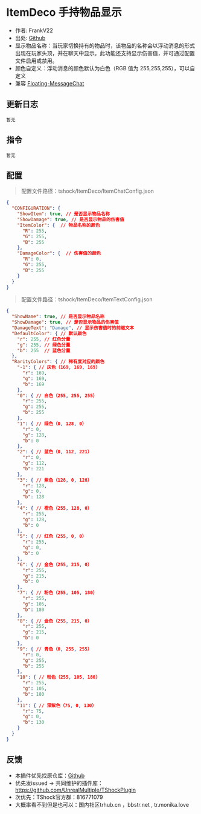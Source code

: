 # ItemDeco 手持物品显示

- 作者: FrankV22
- 出处: [Github](https://github.com/itsFrankV22/ItemsDeco-Plugin)
- 显示物品名称：当玩家切换持有的物品时，该物品的名称会以浮动消息的形式出现在玩家头顶，并在聊天中显示。此功能还支持显示伤害值，并可通过配置文件启用或禁用。
- 颜色自定义：浮动消息的颜色默认为白色（RGB 值为 255,255,255），可以自定义
- 兼容 [Floating-MessageChat](https://github.com/itsFrankV22/FloatingText-Chat)

## 更新日志

```
暂无
```

## 指令
```
暂无
```

## 配置
> 配置文件路径：tshock/ItemDeco/ItemChatConfig.json
```json
{
  "CONFIGURATION": {    
    "ShowItem": true, // 是否显示物品名称
    "ShowDamage": true, // 是否显示物品的伤害值
    "ItemColor": {  // 物品名称的颜色
      "R": 255,
      "G": 255,
      "B": 255
    },
    "DamageColor": {  // 伤害值的颜色
      "R": 0,
      "G": 255,
      "B": 255
    }
  }
}

```
> 配置文件路径：tshock/ItemDeco/ItemTextConfig.json
```json
{
  "ShowName": true, // 是否显示物品名称
  "ShowDamage": true, // 是否显示物品的伤害值
  "DamageText": "Damage", // 显示伤害值时的前缀文本
  "DefaultColor": { // 默认颜色
    "r": 255, // 红色分量
    "g": 255, // 绿色分量
    "b": 255  // 蓝色分量
  },
  "RarityColors": { // 稀有度对应的颜色
    "-1": { // 灰色（169, 169, 169）
      "r": 169,
      "g": 169,
      "b": 169
    },
    "0": { // 白色（255, 255, 255）
      "r": 255,
      "g": 255,
      "b": 255
    },
    "1": { // 绿色（0, 128, 0）
      "r": 0,
      "g": 128,
      "b": 0
    },
    "2": { // 蓝色（0, 112, 221）
      "r": 0,
      "g": 112,
      "b": 221
    },
    "3": { // 紫色（128, 0, 128）
      "r": 128,
      "g": 0,
      "b": 128
    },
    "4": { // 橙色（255, 128, 0）
      "r": 255,
      "g": 128,
      "b": 0
    },
    "5": { // 红色（255, 0, 0）
      "r": 255,
      "g": 0,
      "b": 0
    },
    "6": { // 金色（255, 215, 0）
      "r": 255,
      "g": 215,
      "b": 0
    },
    "7": { // 粉色（255, 105, 180）
      "r": 255,
      "g": 105,
      "b": 180
    },
    "8": { // 金色（255, 215, 0）
      "r": 255,
      "g": 215,
      "b": 0
    },
    "9": { // 青色（0, 255, 255）
      "r": 0,
      "g": 255,
      "b": 255
    },
    "10": { // 粉色（255, 105, 180）
      "r": 255,
      "g": 105,
      "b": 180
    },
    "11": { // 深紫色（75, 0, 130）
      "r": 75,
      "g": 0,
      "b": 130
    }
  }
}
```

## 反馈
- 本插件优先找原仓库：[Github](https://github.com/itsFrankV22/ItemsDeco-Plugin)
- 优先发issued -> 共同维护的插件库：https://github.com/UnrealMultiple/TShockPlugin
- 次优先：TShock官方群：816771079
- 大概率看不到但是也可以：国内社区trhub.cn ，bbstr.net , tr.monika.love
